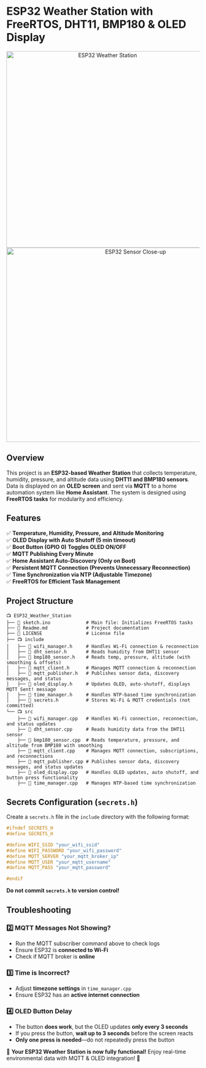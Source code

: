 # ESP32 Weather Station with FreeRTOS, DHT11, BMP180 & OLED Display

<p align="center">
  <img src="https://i.imgur.com/6BIa1wq.jpeg" alt="ESP32 Weather Station" width="512" height="512">
  <img src="https://i.imgur.com/H0yqByr.png" alt="ESP32 Sensor Close-up" width="658" height="506">
</p>

## Overview

This project is an **ESP32-based Weather Station** that collects temperature, humidity, pressure, and altitude data using **DHT11 and BMP180 sensors**. Data is displayed on an **OLED screen** and sent via **MQTT** to a home automation system like **Home Assistant**. The system is designed using **FreeRTOS tasks** for modularity and efficiency.

## Features

✅ **Temperature, Humidity, Pressure, and Altitude Monitoring**\
✅ **OLED Display with Auto Shutoff (5 min timeout)**\
✅ **Boot Button (GPIO 0) Toggles OLED ON/OFF**\
✅ **MQTT Publishing Every Minute**\
✅ **Home Assistant Auto-Discovery (Only on Boot)**\
✅ **Persistent MQTT Connection (Prevents Unnecessary Reconnection)**\
✅ **Time Synchronization via NTP (Adjustable Timezone)**\
✅ **FreeRTOS for Efficient Task Management**

## Project Structure

```
📺 ESP32_Weather_Station
├── 📄 sketch.ino             # Main file: Initializes FreeRTOS tasks
├── 📄 Readme.md              # Project documentation
├── 📄 LICENSE                # License file
├── 📺 include
│   ├── 📄 wifi_manager.h     # Handles Wi-Fi connection & reconnection
│   ├── 📄 dht_sensor.h       # Reads humidity from DHT11 sensor
│   ├── 📄 bmp180_sensor.h    # Reads temp, pressure, altitude (with smoothing & offsets)
│   ├── 📄 mqtt_client.h      # Manages MQTT connection & reconnection
│   ├── 📄 mqtt_publisher.h   # Publishes sensor data, discovery messages, and status
│   ├── 📄 oled_display.h     # Updates OLED, auto-shutoff, displays MQTT Sent! message
│   ├── 📄 time_manager.h     # Handles NTP-based time synchronization
│   ├── 📄 secrets.h          # Stores Wi-Fi & MQTT credentials (not committed)
└── 📺 src
    ├── 📄 wifi_manager.cpp   # Handles Wi-Fi connection, reconnection, and status updates
    ├── 📄 dht_sensor.cpp     # Reads humidity data from the DHT11 sensor
    ├── 📄 bmp180_sensor.cpp  # Reads temperature, pressure, and altitude from BMP180 with smoothing
    ├── 📄 mqtt_client.cpp    # Manages MQTT connection, subscriptions, and reconnections
    ├── 📄 mqtt_publisher.cpp # Publishes sensor data, discovery messages, and status updates
    ├── 📄 oled_display.cpp   # Handles OLED updates, auto shutoff, and button press functionality
    ├── 📄 time_manager.cpp   # Manages NTP-based time synchronization
```

## Secrets Configuration (`secrets.h`)

Create a `secrets.h` file in the `include` directory with the following format:

```cpp
#ifndef SECRETS_H
#define SECRETS_H

#define WIFI_SSID "your_wifi_ssid"
#define WIFI_PASSWORD "your_wifi_password"
#define MQTT_SERVER "your_mqtt_broker_ip"
#define MQTT_USER "your_mqtt_username"
#define MQTT_PASS "your_mqtt_password"

#endif
```

**Do not commit `secrets.h` to version control!**

## Troubleshooting

### **2️⃣ MQTT Messages Not Showing?**

- Run the MQTT subscriber command above to check logs
- Ensure ESP32 is **connected to Wi-Fi**
- Check if MQTT broker is **online**

### **3️⃣ Time is Incorrect?**

- Adjust **timezone settings** in `time_manager.cpp`
- Ensure ESP32 has an **active internet connection**

### **4️⃣ OLED Button Delay**

- The button **does work**, but the OLED updates **only every 3 seconds**
- If you press the button, **wait up to 3 seconds** before the screen reacts
- **Only one press is needed**—do not repeatedly press the button

🚀 **Your ESP32 Weather Station is now fully functional!** Enjoy real-time environmental data with MQTT & OLED integration! 🚀

